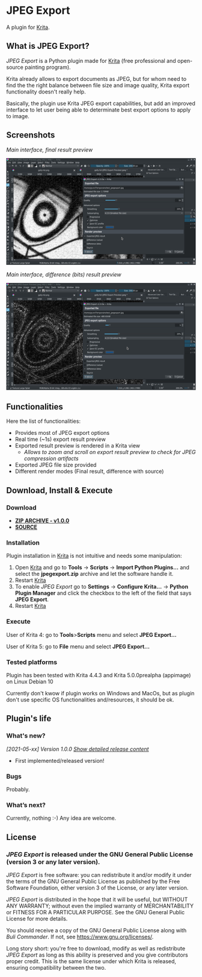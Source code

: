 # JPEG Export

A plugin for [Krita](https://krita.org).


## What is JPEG Export?
*JPEG Export* is a Python plugin made for [Krita](https://krita.org) (free professional and open-source painting program).


Krita already allows to export documents as JPEG, but for whom need to find the the right balance between file size and image quality, Krita export functionality doesn't really help.

Basically, the plugin use Krita JPEG export capabilities, but add an improved interface to let user being able to determinate best export options to apply to image.


## Screenshots

*Main interface, final result preview*

![Main interface](https://github.com/Grum999/JPEGExport/raw/main/screenshots/main-final.jpeg)

*Main interface, difference (bits) result preview*

![Main interface](https://github.com/Grum999/JPEGExport/raw/main/screenshots/main-diff.jpeg)


## Functionalities

Here the list of functionalities:
- Provides most of JPEG export options
- Real time (~1s) export result preview
- Exported result preview is rendered in a Krita view
  - *Allows to zoom and scroll on export result preview to check for JPEG compression artifacts*
- Exported JPEG file size provided
- Different render modes (Final result, difference with source)


## Download, Install & Execute

### Download
+ **[ZIP ARCHIVE - v1.0.0](https://github.com/Grum999/JPEGExport/releases/download/1.0.0/jpegexport.zip)**
+ **[SOURCE](https://github.com/Grum999/JPEGExport)**


### Installation

Plugin installation in [Krita](https://krita.org) is not intuitive and needs some manipulation:

1. Open [Krita](https://krita.org) and go to **Tools** -> **Scripts** -> **Import Python Plugins...** and select the **jpegexport.zip** archive and let the software handle it.
2. Restart [Krita](https://krita.org)
3. To enable *JPEG Export* go to **Settings** -> **Configure Krita...** -> **Python Plugin Manager** and click the checkbox to the left of the field that says **JPEG Export**.
4. Restart [Krita](https://krita.org)


### Execute

User of Krita 4: go to **Tools**>**Scripts** menu and select **JPEG Export...**

User of Krita 5: go to **File** menu and select **JPEG Export...**


### Tested platforms

Plugin has been tested with Krita 4.4.3 and Krita 5.0.0prealpha (appimage) on Linux Debian 10

Currently don't kwow if plugin works on Windows and MacOs, but as plugin don't use specific OS functionalities and/resources, it should be ok.



## Plugin's life

### What's new?

_[2021-05-xx] Version 1.0.0_ *[Show detailed release content](https://github.com/Grum999/JPEGExport/blob/main/releases-notes/RELEASE-1.0.0.md)*

- First implemented/released version!



### Bugs

Probably.



### What’s next?

Currently, nothing :-)
Any idea are welcome.


## License

### *JPEG Export* is released under the GNU General Public License (version 3 or any later version).

*JPEG Export* is free software: you can redistribute it and/or modify it under the terms of the GNU General Public License as published by the Free Software Foundation, either version 3 of the License, or any later version.

*JPEG Export* is distributed in the hope that it will be useful, but WITHOUT ANY WARRANTY; without even the implied warranty of MERCHANTABILITY or FITNESS FOR A PARTICULAR PURPOSE. See the GNU General Public License for more details.

You should receive a copy of the GNU General Public License along with *Buli Commander*. If not, see <https://www.gnu.org/licenses/>.


Long story short: you're free to download, modify as well as redistribute *JPEG Export* as long as this ability is preserved and you give contributors proper credit. This is the same license under which Krita is released, ensuring compatibility between the two.
